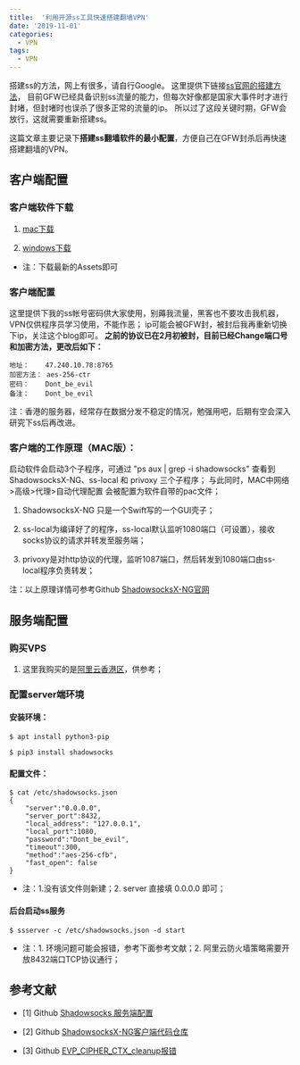```yaml
---
title:  '利用开源ss工具快速搭建翻墙VPN'
date: '2019-11-01'
categories:
  - VPN
tags:
  - VPN
---
```


搭建ss的方法，网上有很多，请自行Google。
这里提供下链接[ss官网的搭建方法](https://github.com/shadowsocks/shadowsocks/wiki/Shadowsocks-%E4%BD%BF%E7%94%A8%E8%AF%B4%E6%98%8E)，
目前GFW已经具备识别ss流量的能力，但每次好像都是国家大事件时才进行封堵，但封堵时也误杀了很多正常的流量的ip。
所以过了这段关键时期，GFW会放行，这就需要重新搭建ss。

这篇文章主要记录下**搭建ss翻墙软件的最小配置**，方便自己在GFW封杀后再快速搭建翻墙的VPN。


## 客户端配置

### 客户端软件下载

1. [mac下载](https://github.com/shadowsocks/ShadowsocksX-NG/releases)

2. [windows下载](https://github.com/shadowsocks/shadowsocks-windows/releases)

* 注：下载最新的Assets即可


### 客户端配置

这里提供下我的ss帐号密码供大家使用，别薅我流量，黑客也不要攻击我机器，VPN仅供程序员学习使用，不能作恶；
ip可能会被GFW封，被封后我再重新切换下ip，关注这个blog即可。
**之前的协议已在2月初被封，目前已经Change端口号和加密方法，更改后如下：**

```
地址：    47.240.10.78:8765
加密方法： aes-256-ctr
密码：    Dont_be_evil
备注：    Dont_be_evil
```

注：香港的服务器，经常存在数据分发不稳定的情况，勉强用吧，后期有空会深入研究下ss后再改进。

### 客户端的工作原理（MAC版）：

启动软件会启动3个子程序，可通过 "ps aux | grep -i shadowsocks" 查看到 ShadowsocksX-NG、ss-local 和 privoxy 三个子程序；
与此同时，MAC中网络>高级>代理>自动代理配置 会被配置为软件自带的pac文件；

1. ShadowsocksX-NG 只是一个Swift写的一个GUI壳子；

2. ss-local为编译好了的程序，ss-local默认监听1080端口（可设置），接收socks协议的请求并转发至服务端；

3. privoxy是对http协议的代理，监听1087端口，然后转发到1080端口由ss-local程序负责转发；

注：以上原理详情可参考Github [ShadowsocksX-NG官网](https://github.com/shadowsocks/ShadowsocksX-NG)


## 服务端配置

### 购买VPS

1. 这里我购买的是[阿里云香港区](https://www.aliyun.com/product/swas?spm=5176.12825654.eofdhaal5.3.37b02c4aPPJcjo&aly_as=kKcMBhh5)，供参考；


### 配置server端环境


#### 安装环境：

```
$ apt install python3-pip

$ pip3 install shadowsocks
```


#### 配置文件：

```
$ cat /etc/shadowsocks.json
{
    "server":"0.0.0.0",
    "server_port":8432,
    "local_address": "127.0.0.1",
    "local_port":1080,
    "password":"Dont_be_evil",
    "timeout":300,
    "method":"aes-256-cfb",
    "fast_open": false
}
```

- 注：1.没有该文件则新建；2. server 直接填 0.0.0.0 即可；


#### 后台启动ss服务

```
$ ssserver -c /etc/shadowsocks.json -d start
```

- 注：1. 环境问题可能会报错，参考下面参考文献；2. 阿里云防火墙策略需要开放8432端口TCP协议通行；



## 参考文献

- [1] Github [Shadowsocks 服务端配置](https://github.com/shadowsocks/shadowsocks/wiki/Shadowsocks-%E4%BD%BF%E7%94%A8%E8%AF%B4%E6%98%8E)

- [2] Github [ShadowsocksX-NG客户端代码仓库](https://github.com/shadowsocks/ShadowsocksX-NG)

- [3] Github [EVP_CIPHER_CTX_cleanup报错](https://floperry.github.io/2019/02/24/2018-06-25-Ubuntu-18.04-%E4%B8%8B%E8%A7%A3%E5%86%B3-shadowsocks-%E6%9C%8D%E5%8A%A1%E6%8A%A5%E9%94%99%E9%97%AE%E9%A2%98/)
